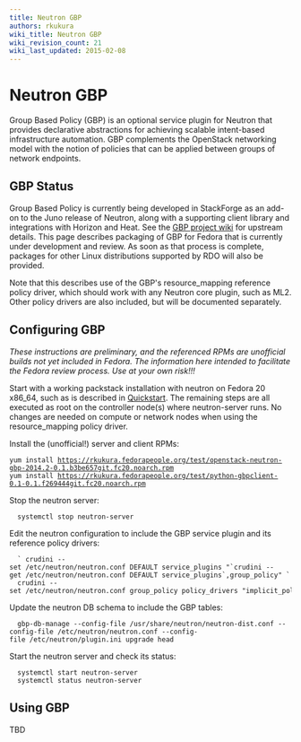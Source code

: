 ```yaml
---
title: Neutron GBP
authors: rkukura
wiki_title: Neutron GBP
wiki_revision_count: 21
wiki_last_updated: 2015-02-08
---
```


# Neutron GBP

Group Based Policy (GBP) is an optional service plugin for Neutron that provides declarative abstractions for achieving scalable intent-based infrastructure automation. GBP complements the OpenStack networking model with the notion of policies that can be applied between groups of network endpoints.

## GBP Status

Group Based Policy is currently being developed in StackForge as an add-on to the Juno release of Neutron, along with a supporting client library and integrations with Horizon and Heat. See the [GBP project wiki](https://wiki.openstack.org/wiki/GroupBasedPolicy) for upstream details. This page describes packaging of GBP for Fedora that is currently under development and review. As soon as that process is complete, packages for other Linux distributions supported by RDO will also be provided.

Note that this describes use of the GBP's resource_mapping reference policy driver, which should work with any Neutron core plugin, such as ML2. Other policy drivers are also included, but will be documented separately.

## Configuring GBP

*These instructions are preliminary, and the referenced RPMs are unofficial builds not yet included in Fedora. The information here intended to facilitate the Fedora review process. Use at your own risk!!!*

Start with a working packstack installation with neutron on Fedora 20 x86_64, such as is described in [Quickstart](Quickstart). The remaining steps are all executed as root on the controller node(s) where neutron-server runs. No changes are needed on compute or network nodes when using the resource_mapping policy driver.

Install the (unofficial!) server and client RPMs:

`yum install `[`https://rkukura.fedorapeople.org/test/openstack-neutron-gbp-2014.2-0.1.b3be657git.fc20.noarch.rpm`](https://rkukura.fedorapeople.org/test/openstack-neutron-gbp-2014.2-0.1.b3be657git.fc20.noarch.rpm)
`yum install `[`https://rkukura.fedorapeople.org/test/python-gbpclient-0.1-0.1.f269444git.fc20.noarch.rpm`](https://rkukura.fedorapeople.org/test/python-gbpclient-0.1-0.1.f269444git.fc20.noarch.rpm)

Stop the neutron server:

      systemctl stop neutron-server

Edit the neutron configuration to include the GBP service plugin and its reference policy drivers:

      ` crudini --set /etc/neutron/neutron.conf DEFAULT service_plugins "`crudini --get /etc/neutron/neutron.conf DEFAULT service_plugins`,group_policy" `
      crudini --set /etc/neutron/neutron.conf group_policy policy_drivers "implicit_policy,resource_mapping"

Update the neutron DB schema to include the GBP tables:

      gbp-db-manage --config-file /usr/share/neutron/neutron-dist.conf --config-file /etc/neutron/neutron.conf --config-file /etc/neutron/plugin.ini upgrade head

Start the neutron server and check its status:

      systemctl start neutron-server
      systemctl status neutron-server

## Using GBP

TBD
